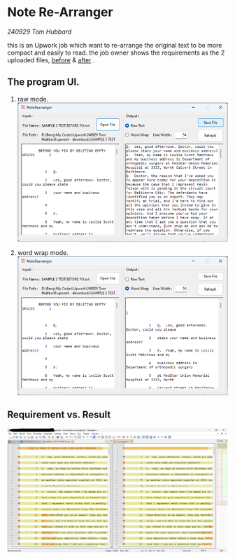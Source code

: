 # Note Re-Arranger
*240929 Tom Hubbard*

this is an Upwork job which want to re-arrange the original text to be more compact and easily to read. the job owner shows the requirements as the 2 uploaded files, [before](./upwork%20-%20downloads/SAMPLE%203%20TEST%20BEFORE%20FIX.txt) & [after](./upwork%20-%20downloads/SAMPLE%203%20TEST%20AFTER%20FIX.txt) .

## The program UI.
1. raw mode.
![raw mode UI](./resources/raw.png)

2. word wrap mode.
![word wrap UI](./resources/wordwrap.png)

## Requirement vs. Result
![compare result](./resources/compare_to_requirement.png)
